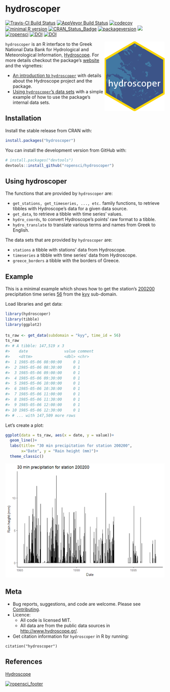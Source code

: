 hydroscoper
================

<!-- README.md is generated from README.Rmd. Please edit that file -->

[![Travis-CI Build
Status](https://travis-ci.org/ropensci/hydroscoper.svg?branch=master)](https://travis-ci.org/ropensci/hydroscoper)
[![AppVeyor Build
Status](https://ci.appveyor.com/api/projects/status/github/ropensci/hydroscoper?branch=master&svg=true)](https://ci.appveyor.com/project/ropensci/hydroscoper)
[![codecov](https://codecov.io/github/ropensci/hydroscoper/branch/master/graphs/badge.svg)](https://codecov.io/gh/ropensci/hydroscoper)
[![minimal R
version](https://img.shields.io/badge/R%3E%3D-3.4.0-6666ff.svg)](https://cran.r-project.org/)
[![CRAN\_Status\_Badge](http://www.r-pkg.org/badges/version/hydroscoper)](https://cran.r-project.org/package=hydroscoper)
[![packageversion](https://img.shields.io/badge/Package%20version-1.0.0-orange.svg?style=flat-square)](https://github.com/ropensci/hydroscoper)
[![](https://cranlogs.r-pkg.org/badges/grand-total/hydroscoper)](http://cran.rstudio.com/web/packages/hydroscoper/index.html)
[![ropensci](https://badges.ropensci.org/185_status.svg)](https://github.com/ropensci/onboarding/issues/185)
[![DOI](https://zenodo.org/badge/DOI/10.5281/zenodo.1196540.svg)](https://doi.org/10.5281/zenodo.1196540)
[![DOI](http://joss.theoj.org/papers/10.21105/joss.00625/status.svg)](https://doi.org/10.21105/joss.00625)

<img src="man/figures/hydroscoper_hex.png" align="right" height="220"/>

`hydroscoper` is an R interface to the Greek National Data Bank for
Hydrological and Meteorological Information,
[Hydroscope](http://www.hydroscope.gr/). For more details checkout the
package’s [website](https://ropensci.github.io/hydroscoper/) and the
vignettes:

  - [An introduction to
    `hydroscoper`](https://ropensci.github.io/hydroscoper/articles/intro_hydroscoper.html)
    with details about the Hydroscope project and the package.
  - [Using `hydroscoper`’s data
    sets](https://ropensci.github.io/hydroscoper/articles/stations_with_data.html)
    with a simple example of how to use the package’s internal data
    sets.

## Installation

Install the stable release from CRAN with:

``` r
install.packages("hydroscoper")
```

You can install the development version from GitHub with:

``` r
# install.packages("devtools")
devtools::install_github("ropensci/hydroscoper")
```

## Using hydroscoper

The functions that are provided by `hydroscoper` are:

  - `get_stations, get_timeseries, ..., etc.` family functions, to
    retrieve tibbles with Hydroscope’s data for a given data source.
  - `get_data`, to retrieve a tibble with time series’ values.  
  - `hydro_coords`, to convert Hydroscope’s points’ raw format to a
    tibble.
  - `hydro_translate` to translate various terms and names from Greek to
    English.

The data sets that are provided by `hydroscoper` are:

  - `stations` a tibble with stations’ data from Hydroscope.
  - `timeseries` a tibble with time series’ data from Hydroscope.
  - `greece_borders` a tibble with the borders of Greece.

## Example

This is a minimal example which shows how to get the station’s
[200200](\(http://kyy.hydroscope.gr/stations/d/200200/\)) precipitation
time series [56](http://kyy.hydroscope.gr/timeseries/d/56/) from the
[kyy](http://kyy.hydroscope.gr) sub-domain.

Load libraries and get data:

``` r
library(hydroscoper)
library(tibble)
library(ggplot2)

ts_raw <- get_data(subdomain = "kyy", time_id = 56)
ts_raw
#> # A tibble: 147,519 x 3
#>    date                value comment
#>    <dttm>              <dbl> <chr>  
#>  1 1985-05-06 08:00:00     0 1      
#>  2 1985-05-06 08:30:00     0 1      
#>  3 1985-05-06 09:00:00     0 1      
#>  4 1985-05-06 09:30:00     0 1      
#>  5 1985-05-06 10:00:00     0 1      
#>  6 1985-05-06 10:30:00     0 1      
#>  7 1985-05-06 11:00:00     0 1      
#>  8 1985-05-06 11:30:00     0 1      
#>  9 1985-05-06 12:00:00     0 1      
#> 10 1985-05-06 12:30:00     0 1      
#> # ... with 147,509 more rows
```

Let’s create a plot:

``` r
ggplot(data = ts_raw, aes(x = date, y = value))+
  geom_line()+
  labs(title= "30 min precipitation for station 200200",
       x="Date", y = "Rain height (mm)")+
  theme_classic()
```

![](man/figures/README-plot_time_series-1.png)<!-- -->

## Meta

  - Bug reports, suggestions, and code are welcome. Please see
    [Contributing](/CONTRIBUTING.md).
  - Licence:
      - All code is licensed MIT.
      - All data are from the public data sources in
        <http://www.hydroscope.gr/>.
  - Get citation information for `hydroscoper` in R by
running:

<!-- end list -->

    citation("hydroscoper")

## References

[Hydroscope](http://www.hydroscope.gr/)

[![ropensci\_footer](http://ropensci.org/public_images/github_footer.png)](https://ropensci.org)
